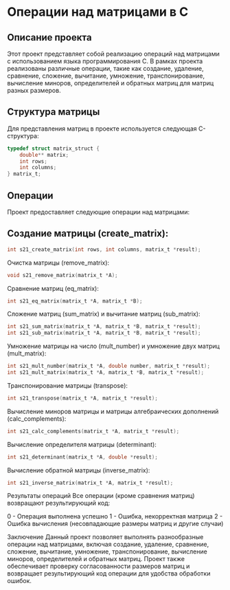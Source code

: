 # Операции над матрицами в C

## Описание проекта

Этот проект представляет собой реализацию операций над матрицами с использованием языка программирования C. В рамках проекта реализованы различные операции, такие как создание, удаление, сравнение, сложение, вычитание, умножение, транспонирование, вычисление миноров, определителей и обратных матриц для матриц разных размеров.

## Структура матрицы

Для представления матриц в проекте используется следующая C-структура:

```c
typedef struct matrix_struct {
    double** matrix;
    int rows;
    int columns;
} matrix_t;
```


## Операции
Проект предоставляет следующие операции над матрицами:

## Создание матрицы (create_matrix):
```c
int s21_create_matrix(int rows, int columns, matrix_t *result);
```

Очистка матрицы (remove_matrix):
```c
void s21_remove_matrix(matrix_t *A);
```

Сравнение матриц (eq_matrix):
```c
int s21_eq_matrix(matrix_t *A, matrix_t *B);
```
Сложение матриц (sum_matrix) и вычитание матриц (sub_matrix):

```c
int s21_sum_matrix(matrix_t *A, matrix_t *B, matrix_t *result);
int s21_sub_matrix(matrix_t *A, matrix_t *B, matrix_t *result);
```
Умножение матрицы на число (mult_number) и умножение двух матриц (mult_matrix):
```c
int s21_mult_number(matrix_t *A, double number, matrix_t *result);
int s21_mult_matrix(matrix_t *A, matrix_t *B, matrix_t *result);
```
Транспонирование матрицы (transpose):
```c
int s21_transpose(matrix_t *A, matrix_t *result);
```
Вычисление миноров матрицы и матрицы алгебраических дополнений (calc_complements):
```c
int s21_calc_complements(matrix_t *A, matrix_t *result);
```
Вычисление определителя матрицы (determinant):
```c
int s21_determinant(matrix_t *A, double *result);
```
Вычисление обратной матрицы (inverse_matrix):
```c
int s21_inverse_matrix(matrix_t *A, matrix_t *result);
```
Результаты операций
Все операции (кроме сравнения матриц) возвращают результирующий код:

0 - Операция выполнена успешно
1 - Ошибка, некорректная матрица
2 - Ошибка вычисления (несовпадающие размеры матриц и другие случаи)

Заключение
Данный проект позволяет выполнять разнообразные операции над матрицами, включая создание, удаление, сравнение, сложение, вычитание, умножение, транспонирование, вычисление миноров, определителей и обратных матриц. Проект также обеспечивает проверку согласованности размеров матриц и возвращает результирующий код операции для удобства обработки ошибок.
